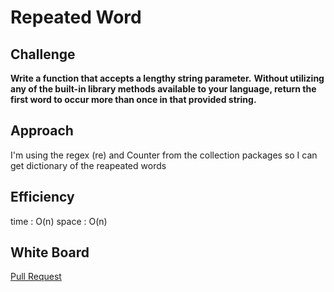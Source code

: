 # Repeated Word
## Challenge
**Write a function that accepts a lengthy string parameter.**
**Without utilizing any of the built-in library methods available to your language, return the first word to occur more than once in that provided string.**

## Approach
I'm using the regex (re) and Counter from the collection packages so I can get dictionary of the reapeated words 

## Efficiency
time : O(n) 
space : O(n)

## White Board

[Pull Request](https://github.com/Rawan199812/401-data-structure/pull/16)